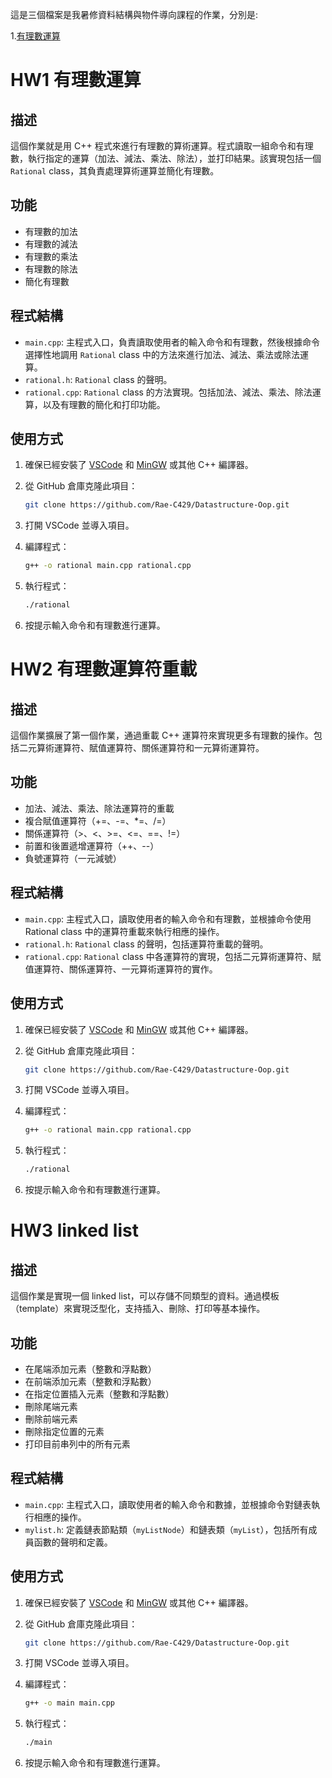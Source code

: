 這是三個檔案是我暑修資料結構與物件導向課程的作業，分別是:

1.[有理數運算](#HW1有理數運算)

# HW1 有理數運算

## 描述

這個作業就是用 C++ 程式來進行有理數的算術運算。程式讀取一組命令和有理數，執行指定的運算（加法、減法、乘法、除法），並打印結果。該實現包括一個 `Rational` class，其負責處理算術運算並簡化有理數。

## 功能

- 有理數的加法
- 有理數的減法
- 有理數的乘法
- 有理數的除法
- 簡化有理數

## 程式結構

- `main.cpp`: 主程式入口，負責讀取使用者的輸入命令和有理數，然後根據命令選擇性地調用 `Rational` class 中的方法來進行加法、減法、乘法或除法運算。
- `rational.h`: `Rational` class 的聲明。
- `rational.cpp`: `Rational` class 的方法實現。包括加法、減法、乘法、除法運算，以及有理數的簡化和打印功能。

## 使用方式

1. 確保已經安裝了 [VSCode](https://code.visualstudio.com/) 和 [MinGW](http://www.mingw.org/) 或其他 C++ 編譯器。
2. 從 GitHub 倉庫克隆此項目：

   ```bash
   git clone https://github.com/Rae-C429/Datastructure-Oop.git

   ```

3. 打開 VSCode 並導入項目。

4. 編譯程式：
   ```bash
   g++ -o rational main.cpp rational.cpp
   ```
5. 執行程式：
   ```bash
   ./rational
   ```
6. 按提示輸入命令和有理數進行運算。

# HW2 有理數運算符重載

## 描述

這個作業擴展了第一個作業，通過重載 C++ 運算符來實現更多有理數的操作。包括二元算術運算符、賦值運算符、關係運算符和一元算術運算符。

## 功能

- 加法、減法、乘法、除法運算符的重載
- 複合賦值運算符（+=、-=、\*=、/=）
- 關係運算符（>、<、>=、<=、==、!=）
- 前置和後置遞增運算符（++、--）
- 負號運算符（一元減號）

## 程式結構

- `main.cpp`: 主程式入口，讀取使用者的輸入命令和有理數，並根據命令使用 Rational class 中的運算符重載來執行相應的操作。
- `rational.h`: `Rational` class 的聲明，包括運算符重載的聲明。
- `rational.cpp`: `Rational` class 中各運算符的實現，包括二元算術運算符、賦值運算符、關係運算符、一元算術運算符的實作。

## 使用方式

1. 確保已經安裝了 [VSCode](https://code.visualstudio.com/) 和 [MinGW](http://www.mingw.org/) 或其他 C++ 編譯器。
2. 從 GitHub 倉庫克隆此項目：

   ```bash
   git clone https://github.com/Rae-C429/Datastructure-Oop.git

   ```

3. 打開 VSCode 並導入項目。

4. 編譯程式：
   ```bash
   g++ -o rational main.cpp rational.cpp
   ```
5. 執行程式：
   ```bash
   ./rational
   ```
6. 按提示輸入命令和有理數進行運算。

# HW3 linked list

## 描述

這個作業是實現一個 linked list，可以存儲不同類型的資料。通過模板（template）來實現泛型化，支持插入、刪除、打印等基本操作。

## 功能

- 在尾端添加元素（整數和浮點數）
- 在前端添加元素（整數和浮點數）
- 在指定位置插入元素（整數和浮點數）
- 刪除尾端元素
- 刪除前端元素
- 刪除指定位置的元素
- 打印目前串列中的所有元素

## 程式結構

- `main.cpp`: 主程式入口，讀取使用者的輸入命令和數據，並根據命令對鏈表執行相應的操作。
- `mylist.h`: 定義鏈表節點類（`myListNode`）和鏈表類（`myList`），包括所有成員函數的聲明和定義。

## 使用方式

1. 確保已經安裝了 [VSCode](https://code.visualstudio.com/) 和 [MinGW](http://www.mingw.org/) 或其他 C++ 編譯器。
2. 從 GitHub 倉庫克隆此項目：

   ```bash
   git clone https://github.com/Rae-C429/Datastructure-Oop.git

   ```

3. 打開 VSCode 並導入項目。

4. 編譯程式：
   ```bash
   g++ -o main main.cpp
   ```
5. 執行程式：
   ```bash
   ./main
   ```
6. 按提示輸入命令和有理數進行運算。
